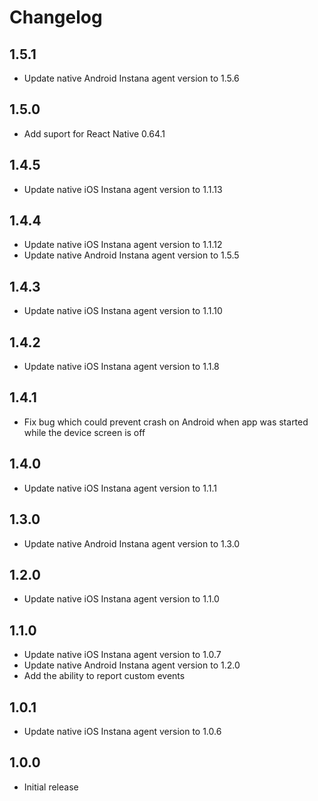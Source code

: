 # Changelog

## 1.5.1
- Update native Android Instana agent version to 1.5.6

## 1.5.0
- Add suport for React Native 0.64.1

## 1.4.5
- Update native iOS Instana agent version to 1.1.13

## 1.4.4
- Update native iOS Instana agent version to 1.1.12
- Update native Android Instana agent version to 1.5.5

## 1.4.3
- Update native iOS Instana agent version to 1.1.10

## 1.4.2
- Update native iOS Instana agent version to 1.1.8

## 1.4.1
- Fix bug which could prevent crash on Android when app was started while the device screen is off

## 1.4.0
- Update native iOS Instana agent version to 1.1.1

## 1.3.0
- Update native Android Instana agent version to 1.3.0

## 1.2.0
- Update native iOS Instana agent version to 1.1.0

## 1.1.0
- Update native iOS Instana agent version to 1.0.7
- Update native Android Instana agent version to 1.2.0
- Add the ability to report custom events

## 1.0.1
- Update native iOS Instana agent version to 1.0.6

## 1.0.0

- Initial release
